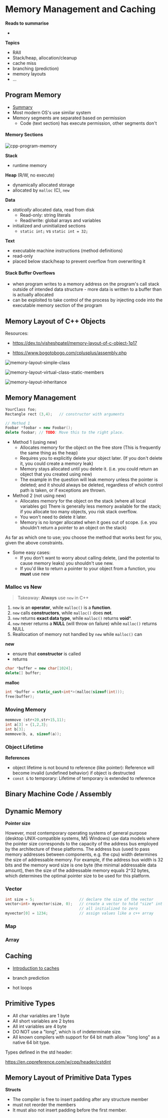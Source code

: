 # Memory Management and Caching



**Reads to summarise**

- 

**Topics**

- RAII
- Stack/heap, allocation/cleanup
- cache miss
- branching (prediction)
- memory layouts
- ...





## Program Memory

- [Summary](https://docs.microsoft.com/en-us/cpp/cpp/object-lifetime-and-resource-management-modern-cpp?view=vs-2017)
- Most modern OS's use similar system
- Memory segments are separated based on permission
  - Code (text section) has execute permission, other segments don't



#### Memory Sections

![cpp-program-memory](img/cpp-program-memory.gif)



**Stack**

- runtime memory

**Heap** (R/W, no execute)

- dynamically allocated storage
- allocated by `malloc` (C), `new`

**Data**

- *statically* allocated data, read from disk
  - Read-only: string literals
  - Read/write: global arrays and variables
- initialized and uninitialized sections
  - `static int;` vs `static int = 32;`

**Text**

- executable machine instructions (method definitions)
- read-only
- placed below stack/heap to prevent overflow from overwriting it



#### Stack Buffer Overflows

- when program writes to a memory address on the program's call stack outside of intended data structure - more data is written to a buffer than is actually allocated
- can be exploited to take control of the process by injecting code into the executable memory section of the program 





## Memory Layout of C++ Objects

Resources:

- https://dev.to/visheshpatel/memory-layout-of-c-object-1p17

- https://www.bogotobogo.com/cplusplus/assembly.php



![memory-layout-simple-class](img/memory-layout-simple-class.png)





![memory-layout-virtual-class-static-members](img/memory-layout-virtual-class-static-members.png)





![memory-layout-inheritance](img/memory-layout-inheritance.png)




## Memory Management

```cpp
YourClass foo;
Rectangle rect (3,4);	// constructor with arguments

// Method 1
Foobar *foobar = new Foobar();
delete foobar; // TODO: Move this to the right place.

```

- Method 1 (using new)
  - Allocates memory for the object on the free store (This is frequently the same thing as the heap)
  - Requires you to explicitly delete your object later. (If you don't delete it, you could create a memory leak)
  - Memory stays allocated until you delete it. (i.e. you could return an object that you created using new)
  - The example in the question will leak memory unless the pointer is deleted; and it should always be deleted, regardless of which control path is taken, or if exceptions are thrown.
- Method 2 (not using new)
  - Allocates memory for the object on the stack (where all local variables go) There is generally less memory available for the stack; if you allocate too many objects, you risk stack overflow.
  - You won't need to delete it later.
  - Memory is no longer allocated when it goes out of scope. (i.e. you shouldn't return a pointer to an object on the stack)

As far as which one to use; you choose the method that works best for you, given the above constraints.

- Some easy cases:
  - If you don't want to worry about calling delete, (and the potential to cause memory leaks) you shouldn't use new.
  - If you'd like to return a pointer to your object from a function, you **must** use new



### Malloc vs New

> Takeaway: **Always** use `new` in C++

1. `new` is an **operator**, while `malloc()` is a **function**.
2. `new` calls **constructors**, while `malloc()` does **not**.
3. `new` returns **exact data type**, while `malloc()` returns **void***. 
4. `new` never returns a **NULL** (will throw on failure) while `malloc()` returns NULL
5. Reallocation of memory not handled by `new` while `malloc()` can

**new**

- ensure that **constructor** is called
- returns 

```cpp
char *buffer = new char[1024];
delete[] buffer;
```

**malloc**

```cpp
int *buffer = static_cast<int*>(malloc(sizeof(int)));
free(buffer);
```







### Moving Memory

```cpp
memmove (str+20,str+15,11);
int a[3] = {1,2,3};
int b[3];
memmove(b, a, sizeof(a));
```



### Object Lifetime



**References**

- object lifetime is not bound to reference (like pointer): Reference will become invalid (undefined behavior) if object is destructed
- `const &` to temporary: Lifetime of temporary is extended to reference 





## Binary Machine Code / Assembly







## Dynamic Memory



**Pointer size**

However, most contemporary operating systems of general purpose (desktop UNIX-compatible systems, MS Windows) use data models where the pointer size corresponds to the capacity of the address bus employed by the architecture of these platforms. The address bus (used to pass memory addresses between components, e.g. the cpu) width determines the size of addressable memory. For example, if the address bus width is 32 bits and the memory word size is one byte (the minimal addressable data amount), then the size of the addressable memory equals 2^32 bytes, which determines the optimal pointer size to be used for this platform.





### Vector

```cpp
int size = 5;                    // declare the size of the vector
vector<int> myvector(size, 0);   // create a vector to hold "size" int's
                                 // all initialized to zero
myvector[0] = 1234;              // assign values like a c++ array
```

### Map

### Array





## Caching

- [Introduction to caches](https://docs.roguewave.com/threadspotter/2011.2/manual_html_linux/manual_html/ch_intro_caches.html)

- branch prediction
- hot loops





## Primitive Types



- All char variables are 1 byte
- All short variables are 2 bytes
- All int variables are 4 byte
- DO NOT use a "long", which is of indeterminate size.
- All known compilers with support for 64 bit math allow "long long" as a native 64 bit type.



Types defined in the std header:

https://en.cppreference.com/w/cpp/header/cstdint









## Memory Layout of Primitive Data Types



**Structs**

- The compiler is free to insert padding after any structure member 
- must not reorder the members
- It must also not insert padding before the first member.

